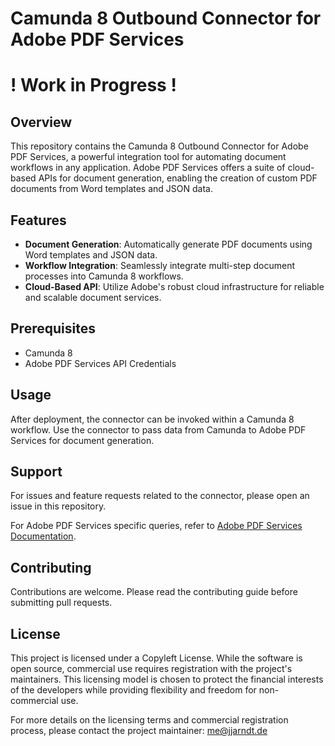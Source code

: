 # Camunda 8 Outbound Connector for Adobe PDF Services
# ! Work in Progress !

## Overview
This repository contains the Camunda 8 Outbound Connector for Adobe PDF Services, a powerful integration tool for automating document workflows in any application. Adobe PDF Services offers a suite of cloud-based APIs for document generation, enabling the creation of custom PDF documents from Word templates and JSON data.

## Features
- **Document Generation**: Automatically generate PDF documents using Word templates and JSON data.
- **Workflow Integration**: Seamlessly integrate multi-step document processes into Camunda 8 workflows.
- **Cloud-Based API**: Utilize Adobe's robust cloud infrastructure for reliable and scalable document services.

## Prerequisites
- Camunda 8
- Adobe PDF Services API Credentials

## Usage
After deployment, the connector can be invoked within a Camunda 8 workflow. Use the connector to pass data from Camunda to Adobe PDF Services for document generation.

## Support
For issues and feature requests related to the connector, please open an issue in this repository.

For Adobe PDF Services specific queries, refer to [Adobe PDF Services Documentation](https://www.adobe.com/documentcloud/pdf-services.html).

## Contributing
Contributions are welcome. Please read the contributing guide before submitting pull requests.

## License

This project is licensed under a Copyleft License. While the software is open source, commercial use requires registration with the project's maintainers. This licensing model is chosen to protect the financial interests of the developers while providing flexibility and freedom for non-commercial use.

For more details on the licensing terms and commercial registration process, please contact the project maintainer: me@jjarndt.de

